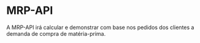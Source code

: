 # MRP-API
A MRP-API irá calcular e demonstrar com base nos pedidos dos clientes a demanda de compra de matéria-prima.
